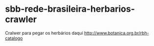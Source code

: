 # sbb-rede-brasileira-herbarios-crawler
Cralwer para pegar os herbários daqui http://www.botanica.org.br/rbh-catalogo
